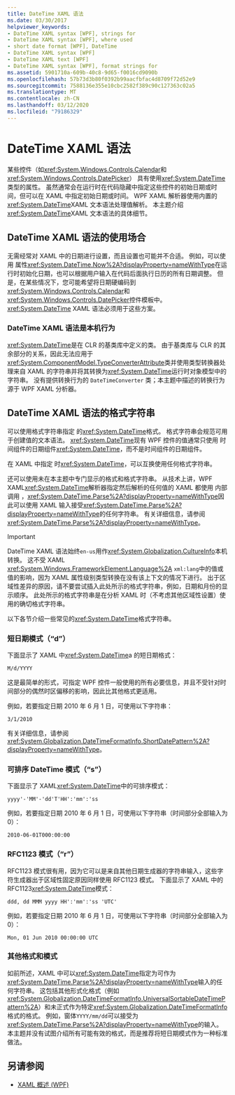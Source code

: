 ```yaml
---
title: DateTime XAML 语法
ms.date: 03/30/2017
helpviewer_keywords:
- DateTime XAML syntax [WPF], strings for
- DateTime XAML syntax [WPF], where used
- short date format [WPF], DateTime
- DateTime XAML syntax [WPF]
- DateTime XAML text [WPF]
- DateTime XAML syntax [WPF], format strings for
ms.assetid: 5901710a-609b-40c8-9d65-f0016cd9090b
ms.openlocfilehash: 57b73d3b80f0392b99aacfbfac4d8709f72d52e9
ms.sourcegitcommit: 7588136e355e10cbc2582f389c90c127363c02a5
ms.translationtype: MT
ms.contentlocale: zh-CN
ms.lasthandoff: 03/12/2020
ms.locfileid: "79186329"
---
```

# <a name="datetime-xaml-syntax"></a>DateTime XAML 语法
某些控件（如<xref:System.Windows.Controls.Calendar>和<xref:System.Windows.Controls.DatePicker>） 具有使用<xref:System.DateTime>类型的属性。 虽然通常会在运行时在代码隐藏中指定这些控件的初始日期或时间，但可以在 XAML 中指定初始日期或时间。 WPF XAML 解析器使用内置的<xref:System.DateTime>XAML 文本语法处理值解析。 本主题介绍<xref:System.DateTime>XAML 文本语法的具体细节。  

<a name="where_datetime_xaml_syntax_is_used"></a>
## <a name="when-to-use-datetime-xaml-syntax"></a>DateTime XAML 语法的使用场合  
 无需经常对 XAML 中的日期进行设置，而且设置也可能并不合适。 例如，可以使用 属性<xref:System.DateTime.Now%2A?displayProperty=nameWithType>在运行时初始化日期，也可以根据用户输入在代码后面执行日历的所有日期调整。 但是，在某些情况下，您可能希望将日期硬编码到<xref:System.Windows.Controls.Calendar>和<xref:System.Windows.Controls.DatePicker>控件模板中。 <xref:System.DateTime> XAML 语法必须用于这些方案。  
  
### <a name="datetime-xaml-syntax-is-a-native-behavior"></a>DateTime XAML 语法是本机行为  
 <xref:System.DateTime>是在 CLR 的基类库中定义的类。 由于基类库与 CLR 的其余部分的关系，因此无法应用于<xref:System.ComponentModel.TypeConverterAttribute>类并使用类型转换器处理来自 XAML 的字符串并将其转换为<xref:System.DateTime>运行时对象模型中的字符串。 没有提供转换行为的 `DateTimeConverter` 类；本主题中描述的转换行为源于 WPF XAML 分析器。  
  
<a name="format_strings_for_datetime_xaml_syntax"></a>
## <a name="format-strings-for-datetime-xaml-syntax"></a>DateTime XAML 语法的格式字符串  
 可以使用格式字符串指定 的<xref:System.DateTime>格式。 格式字符串会规范可用于创建值的文本语法。 <xref:System.DateTime>现有 WPF 控件的值通常只使用 时间组件的日期组件<xref:System.DateTime>，而不是时间组件的日期组件。  
  
 在 XAML 中指定 时<xref:System.DateTime>，可以互换使用任何格式字符串。  
  
 还可以使用未在本主题中专门显示的格式和格式字符串。 从技术上讲，WPF XAML<xref:System.DateTime>解析器指定然后解析的任何值的 XAML 都使用 内部调用 ，<xref:System.DateTime.Parse%2A?displayProperty=nameWithType>因此可以使用 XAML 输入接受<xref:System.DateTime.Parse%2A?displayProperty=nameWithType>的任何字符串。 有关详细信息，请参阅 <xref:System.DateTime.Parse%2A?displayProperty=nameWithType>。  
  
> [!IMPORTANT]
> DateTime XAML 语法始终`en-us`用作<xref:System.Globalization.CultureInfo>本机转换。 这不受 XAML <xref:System.Windows.FrameworkElement.Language%2A> `xml:lang`中的值或值的影响，因为 XAML 属性级别类型转换在没有该上下文的情况下进行。 出于区域性差异的原因，请不要尝试插入此处所示的格式字符串，例如，日期和月份的显示顺序。 此处所示的格式字符串是在分析 XAML 时（不考虑其他区域性设置）使用的确切格式字符串。  
  
 以下各节介绍一些常见的<xref:System.DateTime>格式字符串。  
  
### <a name="short-date-pattern-d"></a>短日期模式（“d”）  
 下面显示了 XAML 中<xref:System.DateTime>a 的短日期格式：  
  
 `M/d/YYYY`  
  
 这是最简单的形式，可指定 WPF 控件一般使用的所有必要信息，并且不受针对时间部分的偶然时区偏移的影响，因此比其他格式更适用。  
  
 例如，若要指定日期 2010 年 6 月 1 日，可使用以下字符串：  
  
 `3/1/2010`  
  
 有关详细信息，请参阅 <xref:System.Globalization.DateTimeFormatInfo.ShortDatePattern%2A?displayProperty=nameWithType>。  
  
### <a name="sortable-datetime-pattern-s"></a>可排序 DateTime 模式（“s”）  
 下面显示了 XAML<xref:System.DateTime>中的可排序模式：  
  
 `yyyy'-'MM'-'dd'T'HH':'mm':'ss`  
  
 例如，若要指定日期 2010 年 6 月 1 日，可使用以下字符串（时间部分全部输入为 0）：  
  
 `2010-06-01T000:00:00`  
  
### <a name="rfc1123-pattern-r"></a>RFC1123 模式（“r”）  
 RFC1123 模式很有用，因为它可以是来自其他日期生成器的字符串输入，这些字符生成器出于区域性固定原因同样使用 RFC1123 模式。 下面显示了 XAML 中的 RFC1123<xref:System.DateTime>模式：  
  
 `ddd, dd MMM yyyy HH':'mm':'ss 'UTC'`  
  
 例如，若要指定日期 2010 年 6 月 1 日，可使用以下字符串（时间部分全部输入为 0）：  
  
 `Mon, 01 Jun 2010 00:00:00 UTC`  
  
### <a name="other-formats-and-patterns"></a>其他格式和模式  
 如前所述，XAML 中可以<xref:System.DateTime>指定为可作为<xref:System.DateTime.Parse%2A?displayProperty=nameWithType>输入的任何字符串。 这包括其他形式化格式（例如<xref:System.Globalization.DateTimeFormatInfo.UniversalSortableDateTimePattern%2A>）和未正式作为特定<xref:System.Globalization.DateTimeFormatInfo>格式的格式。 例如，窗体`YYYY/mm/dd`可以接受为<xref:System.DateTime.Parse%2A?displayProperty=nameWithType>的输入。 本主题并没有试图介绍所有可能有效的格式，而是推荐将短日期模式作为一种标准做法。  
  
## <a name="see-also"></a>另请参阅

- [XAML 概述 (WPF)](../../../desktop-wpf/fundamentals/xaml.md)
